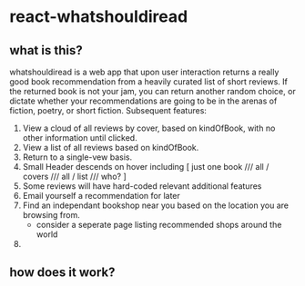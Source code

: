 # react-whatshouldiread

## what is this?
whatshouldiread is a web app that upon user interaction returns a really good book recommendation from a heavily curated list of short reviews. If the returned book is not your jam, you can return another random choice, or dictate whether your recommendations are going to be in the arenas of fiction, poetry, or short fiction.
Subsequent features: 
1. View a cloud of all reviews by cover, based on kindOfBook, with no other information until clicked.
2. View a list of all reviews based on kindOfBook.
3. Return to a single-vew basis.
4. Small Header descends on hover including [ just one book /// all / covers /// all / list /// who? ]
5. Some reviews will have hard-coded relevant additional features
6. Email yourself a recommendation for later
7. Find an independant bookshop near you based on the location you are browsing from.
   - consider a seperate page listing recommended shops around the world
8.  
## how does it work?

